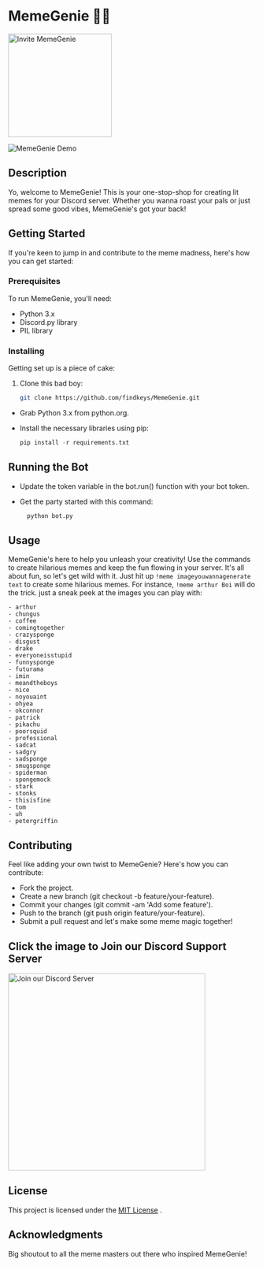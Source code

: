 # MemeGenie 🧞‍♂️
<a href="https://discord.com/oauth2/authorize?client_id=1210928982518661200&permissions=51539666944&scope=bot">
  <img src="https://hypixel.net/attachments/invitenow-png.1612713/" alt="Invite MemeGenie" width="210">
</a>
</br>

![MemeGenie Demo](https://github.com/findkeys/MemeGenie/blob/main/working/Screen%20Recording%202024-02-24%20at%207.39.54%E2%80%AFPM.gif)

## Description

Yo, welcome to MemeGenie! This is your one-stop-shop for creating lit memes for your Discord server. Whether you wanna roast your pals or just spread some good vibes, MemeGenie's got your back!

## Getting Started

If you're keen to jump in and contribute to the meme madness, here's how you can get started:

### Prerequisites

To run MemeGenie, you'll need:

- Python 3.x
- Discord.py library
- PIL library

### Installing

Getting set up is a piece of cake:

1. Clone this bad boy:

   ```sh
   git clone https://github.com/findkeys/MemeGenie.git

- Grab Python 3.x from python.org.

- Install the necessary libraries using pip:

  ```python
  pip install -r requirements.txt

## Running the Bot

- Update the token variable in the bot.run() function with your bot token.

- Get the party started with this command:
  ```python
    python bot.py
## Usage
MemeGenie's here to help you unleash your creativity! Use the commands to create hilarious memes and keep the fun flowing in your server.
It's all about fun, so let's get wild with it. Just hit up `!meme imageyouwannagenerate text` to create some hilarious memes. For instance, `!meme arthur Boi` will do the trick. just a sneak peek at the images you can play with:
```
- arthur
- chungus
- coffee
- comingtogether
- crazysponge
- disgust
- drake
- everyoneisstupid
- funnysponge
- futurama
- imin
- meandtheboys
- nice
- noyouaint
- ohyea
- okconnor
- patrick
- pikachu
- poorsquid
- professional
- sadcat
- sadgry
- sadsponge
- smugsponge
- spiderman
- spongemock
- stark
- stonks
- thisisfine
- tom
- uh
- petergriffin
```
## Contributing

Feel like adding your own twist to MemeGenie? Here's how you can contribute:

- Fork the project.
- Create a new branch (git checkout -b feature/your-feature).
- Commit your changes (git commit -am 'Add some feature').
- Push to the branch (git push origin feature/your-feature).
- Submit a pull request and let's make some meme magic together!
  
## Click the image to Join our Discord Support Server


<a href="https://discord.gg/JUkmJqFb3k">
  <img src="https://i0.wp.com/nikke.gg/wp-content/uploads/join-us-discord.png?fit=728%2C200&ssl=1" alt="Join our Discord Server" width="400">
</a>


## License

This project is licensed under the [MIT License](https://github.com/findkeys/MemeGenie/blob/main/LICENSE) .

## Acknowledgments

Big shoutout to all the meme masters out there who inspired MemeGenie!
